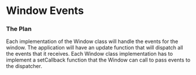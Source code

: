 # Window Events 

### The Plan

Each implementation of the Window class will handle the events for the window. The application will have an update function
that will dispatch all the events that it receives. Each Window class implementation has to implement a setCallback function that 
the Window can call to pass events to the dispatcher.

